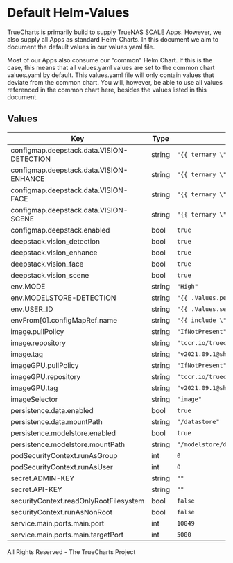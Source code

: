 # Default Helm-Values

TrueCharts is primarily build to supply TrueNAS SCALE Apps.
However, we also supply all Apps as standard Helm-Charts. In this document we aim to document the default values in our values.yaml file.

Most of our Apps also consume our "common" Helm Chart.
If this is the case, this means that all values.yaml values are set to the common chart values.yaml by default. This values.yaml file will only contain values that deviate from the common chart.
You will, however, be able to use all values referenced in the common chart here, besides the values listed in this document.

## Values

| Key | Type | Default | Description |
|-----|------|---------|-------------|
| configmap.deepstack.data.VISION-DETECTION | string | `"{{ ternary \"True\" \"False\" .Values.deepstack.vision_detection }}"` |  |
| configmap.deepstack.data.VISION-ENHANCE | string | `"{{ ternary \"True\" \"False\" .Values.deepstack.vision_enhance }}"` |  |
| configmap.deepstack.data.VISION-FACE | string | `"{{ ternary \"True\" \"False\" .Values.deepstack.vision_face }}"` |  |
| configmap.deepstack.data.VISION-SCENE | string | `"{{ ternary \"True\" \"False\" .Values.deepstack.vision_scene }}"` |  |
| configmap.deepstack.enabled | bool | `true` |  |
| deepstack.vision_detection | bool | `true` |  |
| deepstack.vision_enhance | bool | `true` |  |
| deepstack.vision_face | bool | `true` |  |
| deepstack.vision_scene | bool | `true` |  |
| env.MODE | string | `"High"` |  |
| env.MODELSTORE-DETECTION | string | `"{{ .Values.persistence.modelstore.mountPath }}"` |  |
| env.USER_ID | string | `"{{ .Values.security.PUID }}"` |  |
| envFrom[0].configMapRef.name | string | `"{{ include \"common.names.fullname\" . }}-deepstack"` |  |
| image.pullPolicy | string | `"IfNotPresent"` |  |
| image.repository | string | `"tccr.io/truecharts/deepstack-cpu"` |  |
| image.tag | string | `"v2021.09.1@sha256:f924cebf518a54bca2ca2ac33911cf3af4dd7403cad371781422436ce4254a28"` |  |
| imageGPU.pullPolicy | string | `"IfNotPresent"` |  |
| imageGPU.repository | string | `"tccr.io/truecharts/deepstack-gpu"` |  |
| imageGPU.tag | string | `"v2021.09.1@sha256:f924cebf518a54bca2ca2ac33911cf3af4dd7403cad371781422436ce4254a28"` |  |
| imageSelector | string | `"image"` |  |
| persistence.data.enabled | bool | `true` |  |
| persistence.data.mountPath | string | `"/datastore"` |  |
| persistence.modelstore.enabled | bool | `true` |  |
| persistence.modelstore.mountPath | string | `"/modelstore/detection"` |  |
| podSecurityContext.runAsGroup | int | `0` |  |
| podSecurityContext.runAsUser | int | `0` |  |
| secret.ADMIN-KEY | string | `""` |  |
| secret.API-KEY | string | `""` |  |
| securityContext.readOnlyRootFilesystem | bool | `false` |  |
| securityContext.runAsNonRoot | bool | `false` |  |
| service.main.ports.main.port | int | `10049` |  |
| service.main.ports.main.targetPort | int | `5000` |  |

All Rights Reserved - The TrueCharts Project
